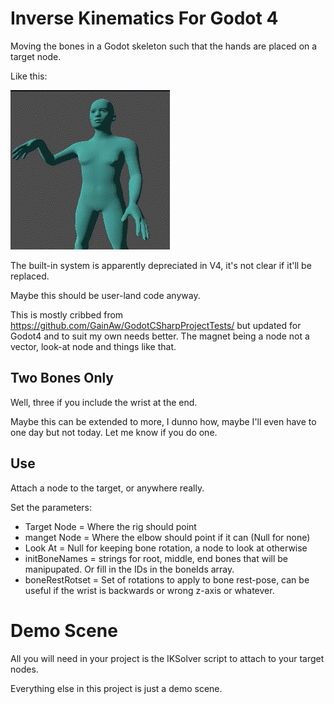 # Inverse Kinematics For Godot 4

Moving the bones in a Godot skeleton such that the
hands are placed on a target node.

Like this:

![demoAnimation](https://raw.githubusercontent.com/revpriest/godotIK/main/demo.gif)

The built-in system is apparently depreciated in V4, it's not clear if it'll be replaced.

Maybe this should be user-land code anyway.

This is mostly cribbed from https://github.com/GainAw/GodotCSharpProjectTests/
but updated for Godot4 and to suit my own needs better.
The magnet being a node not a vector, look-at node and 
things like that.

## Two Bones Only

Well, three if you include the wrist at the end.

Maybe this can be extended to more, I dunno how,
maybe I'll even have to one day but not today.
Let me know if you do one.

## Use

Attach a node to the target, or anywhere really.

Set the parameters:

* Target Node = Where the rig should point
* manget Node = Where the elbow should point if it can (Null for none)
* Look At = Null for keeping bone rotation, a node to look at otherwise
* initBoneNames = strings for root, middle, end bones that will be manipupated.
     Or fill in the IDs in the boneIds array.
* boneRestRotset = Set of rotations to apply to bone rest-pose,
                   can be useful if the wrist is backwards or wrong z-axis or whatever. 

# Demo Scene

All you will need in your project is the IKSolver script to
attach to your target nodes.

Everything else in this project is just a demo scene.
